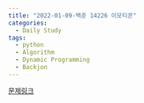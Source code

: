 ```yaml
---
title: "2022-01-09-백준 14226 이모티콘"
categories:
  - Daily Study
tags:
  - python
  - Algorithm
  - Dynamic Programming
  - Backjon
---
```



[문제링크](https://www.acmicpc.net/problem/14226)


<script src=https://gist.github.com/19eb7ad2890473d09f8bb9ecc00c1b8b.js></script>